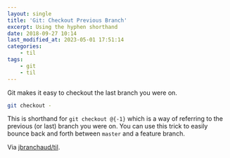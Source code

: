 ```yaml
---
layout: single
title: 'Git: Checkout Previous Branch'
excerpt: Using the hyphen shorthand
date: 2018-09-27 10:14
last_modified_at: 2023-05-01 17:51:14
categories:
    - til
tags:
    - git
    - til
---
```


Git makes it easy to checkout the last branch you were on.

```bash
git checkout -
```

This is shorthand for `git checkout @{-1}` which is a way of referring to
the previous (or last) branch you were on. You can use this trick to easily
bounce back and forth between `master` and a feature branch.

Via [jbranchaud/til](https://github.com/jbranchaud/til).
